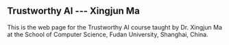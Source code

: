 ## Trustworthy AI --- Xingjun Ma

This is the web page for the Trustworthy AI course taught by Dr. Xingjun Ma at the School of Computer Science, Fudan University, Shanghai, China.

